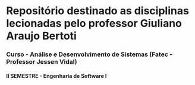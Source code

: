 # Repositório destinado as disciplinas lecionadas pelo professor Giuliano Araujo Bertoti
### Curso - Análise e Desenvolvimento de Sistemas (Fatec - Professor Jessen Vidal)

#### II SEMESTRE - Engenharia de Software I
